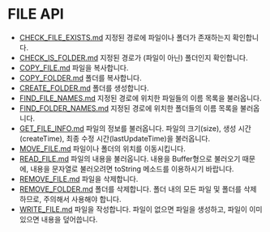 # FILE API
* [CHECK_FILE_EXISTS.md](CHECK_FILE_EXISTS.md) 지정된 경로에 파일이나 폴더가 존재하는지 확인합니다.
* [CHECK_IS_FOLDER.md](CHECK_IS_FOLDER.md) 지정된 경로가 (파일이 아닌) 폴더인지 확인합니다.
* [COPY_FILE.md](COPY_FILE.md) 파일을 복사합니다.
* [COPY_FOLDER.md](COPY_FOLDER.md) 폴더를 복사합니다.
* [CREATE_FOLDER.md](CREATE_FOLDER.md) 폴더를 생성합니다.
* [FIND_FILE_NAMES.md](FIND_FILE_NAMES.md) 지정된 경로에 위치한 파일들의 이름 목록을 불러옵니다.
* [FIND_FOLDER_NAMES.md](FIND_FOLDER_NAMES.md) 지정된 경로에 위치한 폴더들의 이름 목록을 불러옵니다.
* [GET_FILE_INFO.md](GET_FILE_INFO.md) 파일의 정보를 불러옵니다.  파일의 크기(size), 생성 시간(createTime), 최종 수정 시간(lastUpdateTime)을 불러옵니다.
* [MOVE_FILE.md](MOVE_FILE.md) 파일이나 폴더의 위치를 이동시킵니다.
* [READ_FILE.md](READ_FILE.md) 파일의 내용을 불러옵니다.  내용을 Buffer형으로 불러오기 때문에, 내용을 문자열로 불러오려면 toString 메소드를 이용하시기 바랍니다.
* [REMOVE_FILE.md](REMOVE_FILE.md) 파일을 삭제합니다.
* [REMOVE_FOLDER.md](REMOVE_FOLDER.md) 폴더를 삭제합니다.  폴더 내의 모든 파일 및 폴더를 삭제하므로, 주의해서 사용해야 합니다.
* [WRITE_FILE.md](WRITE_FILE.md) 파일을 작성합니다.  파일이 없으면 파일을 생성하고, 파일이 이미 있으면 내용을 덮어씁니다.
